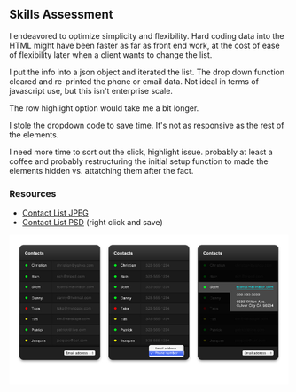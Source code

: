 ## Skills Assessment


I endeavored to optimize simplicity and flexibility. 
Hard coding data into the HTML might have been faster as far as front end work, at the cost of ease of flexibility later when a client wants to change the list. 

I put the info into a json object and iterated the list. The drop down function cleared and re-printed the phone or email data. Not ideal in terms of javascript use, but this isn't enterprise scale. 

The row highlight option would take me a bit longer. 

I stole the dropdown code to save time. It's not as responsive as the rest of the elements. 


I need more time to sort out the click, highlight issue. 
probably at least a coffee and probably restructuring the initial setup function to made the elements hidden vs. attatching them after the fact. 




### Resources

* [Contact List JPEG](https://github.com/14four/skills-assessment/blob/master/contactListUpdated.jpg)
* [Contact List PSD](https://github.com/14four/skills-assessment/blob/master/contactListUpdated.psd?raw=true) (right click and save)

![Screen](https://github.com/14four/skills-assessment/raw/master/contactListUpdated.jpg)
